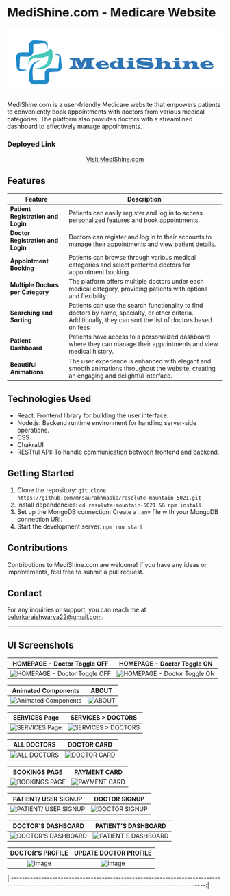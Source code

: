 # MediShine.com - Medicare Website

<div align="center">
  <img src="./src/Images/logox.png" alt="MediShine.com Logo">
</div>

MediShine.com is a user-friendly Medicare website that empowers patients to conveniently book appointments with doctors from various medical categories. The platform also provides doctors with a streamlined dashboard to effectively manage appointments.

### Deployed Link

<div align="center">
  <a href="https://medishine.vercel.app">Visit MediShine.com</a>
</div>

## Features

| Feature                           | Description                                                                                      |
|-----------------------------------|--------------------------------------------------------------------------------------------------|
| **Patient Registration and Login**| Patients can easily register and log in to access personalized features and book appointments. |
| **Doctor Registration and Login** | Doctors can register and log in to their accounts to manage their appointments and view patient details. |
| **Appointment Booking**           | Patients can browse through various medical categories and select preferred doctors for appointment booking. |
| **Multiple Doctors per Category** | The platform offers multiple doctors under each medical category, providing patients with options and flexibility. |
| **Searching and Sorting**         | Patients can use the search functionality to find doctors by name, specialty, or other criteria. Additionally, they can sort the list of doctors based on fees|
| **Patient Dashboard**             | Patients have access to a personalized dashboard where they can manage their appointments and view medical history. |
| **Beautiful Animations**          | The user experience is enhanced with elegant and smooth animations throughout the website, creating an engaging and delightful interface. |

## Technologies Used

- React: Frontend library for building the user interface.
- Node.js: Backend runtime environment for handling server-side operations.
- CSS
- ChakraUI
- RESTful API: To handle communication between frontend and backend.

## Getting Started

1. Clone the repository: `git clone https://github.com/mrsaurabhmaske/resolute-mountain-5021.git`
2. Install dependencies: `cd resolute-mountain-5021 && npm install`
3. Set up the MongoDB connection: Create a `.env` file with your MongoDB connection URI.
4. Start the development server: `npm run start`

## Contributions

Contributions to MediShine.com are welcome! If you have any ideas or improvements, feel free to submit a pull request.

## Contact

For any inquiries or support, you can reach me at [belorkaraishwarya22@gmail.com](mailto:belorkaraishwarya22@gmail.com).

---

## UI Screenshots

|  HOMEPAGE - Doctor Toggle OFF |  HOMEPAGE - Doctor Toggle ON |
|:-----------------------------:|:---------------------------:|
| ![HOMEPAGE - Doctor Toggle OFF](https://github.com/mrsaurabhmaske/resolute-mountain-5021/assets/123891687/0858f1c1-3051-495e-9287-4f66378c1fd2) | ![HOMEPAGE - Doctor Toggle ON](https://github.com/mrsaurabhmaske/resolute-mountain-5021/assets/123891687/cc3fb3fc-3663-4f89-a265-650eea2897e0) |

| Animated Components | ABOUT |
|:-------------------:|:-----:|
| ![Animated Components](https://github.com/mrsaurabhmaske/resolute-mountain-5021/assets/123891687/dc6c4891-147b-4596-a3bb-0d3ae87ea94e) | ![ABOUT](https://github.com/mrsaurabhmaske/resolute-mountain-5021/assets/123891687/85db0f67-ed6b-4b75-8755-54a004b6b1c2) |

| SERVICES Page | SERVICES > DOCTORS |
|:-------------:|:------------------:|
| ![SERVICES Page](https://github.com/mrsaurabhmaske/resolute-mountain-5021/assets/123891687/4d63ae5b-5508-46b4-9b30-2937a3f5c76e) | ![SERVICES > DOCTORS](https://github.com/mrsaurabhmaske/resolute-mountain-5021/assets/123891687/0b36b3ae-4b10-4556-b5a8-9bb2cfdcca20) |

| ALL DOCTORS | DOCTOR CARD |
|:-----------:|:-----------:|
| ![ALL DOCTORS](https://github.com/mrsaurabhmaske/resolute-mountain-5021/assets/123891687/4a042691-4a3c-40b4-aa33-25533e68714f) | ![DOCTOR CARD](https://github.com/mrsaurabhmaske/resolute-mountain-5021/assets/123891687/291f5b84-1a50-497b-a1c4-7f3d7b5e2cdf) |

| BOOKINGS PAGE | PAYMENT CARD |
|:-------------:|:------------:|
| ![BOOKINGS PAGE](https://github.com/mrsaurabhmaske/resolute-mountain-5021/assets/123891687/5932061a-f0ff-46d8-9666-a2983b4c8f1f) | ![PAYMENT CARD](https://github.com/mrsaurabhmaske/resolute-mountain-5021/assets/123891687/de091178-d6c3-4a67-8777-f39897a41784)  |

| PATIENT/ USER SIGNUP | DOCTOR SIGNUP |
|:-------------------:|:-------------:|
| ![PATIENT/ USER SIGNUP](https://github.com/mrsaurabhmaske/resolute-mountain-5021/assets/123891687/012ecbce-bb6f-4c74-a20d-fdf8ae24dbfc) | ![DOCTOR SIGNUP](https://github.com/mrsaurabhmaske/resolute-mountain-5021/assets/123891687/8cb9e938-91dd-4c2e-8e15-2289513b4290) |

| DOCTOR'S DASHBOARD | PATIENT'S DASHBOARD |
|:------------------:|:------------------:|
| ![DOCTOR'S DASHBOARD](https://github.com/mrsaurabhmaske/resolute-mountain-5021/assets/123891687/313174b5-4e62-4f2e-a964-b96867d14fd7) | ![PATIENT'S DASHBOARD](https://github.com/mrsaurabhmaske/resolute-mountain-5021/assets/123891687/7e1b5064-e539-4e2b-b264-6afb0b20e4bf)  |

|DOCTOR'S PROFILE | UPDATE DOCTOR PROFILE |
|:---------------:|:---------------------:|
| ![image](https://github.com/mrsaurabhmaske/resolute-mountain-5021/assets/123891687/16121010-7c30-4f51-aa57-59a74447daa3) | ![image](https://github.com/mrsaurabhmaske/resolute-mountain-5021/assets/123891687/6f29baf3-9cf9-4c1c-b587-efe38eb012f3) |

|:----------------------------------------------------------------------------------------------------------------------------------------------------:|
